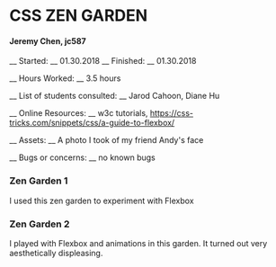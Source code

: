 CSS ZEN GARDEN
===

#### Jeremy Chen, jc587

__ Started: __ 01.30.2018
__ Finished: __ 01.30.2018

__ Hours Worked: __ 3.5 hours

__ List of students consulted: __ Jarod Cahoon, Diane Hu

__ Online Resources: __ w3c tutorials, https://css-tricks.com/snippets/css/a-guide-to-flexbox/

__ Assets: __ A photo I took of my friend Andy's face

__ Bugs or concerns: __ no known bugs

### Zen Garden 1
I used this zen garden to experiment with Flexbox

### Zen Garden 2
I played with Flexbox and animations in this garden. It turned out very aesthetically displeasing.